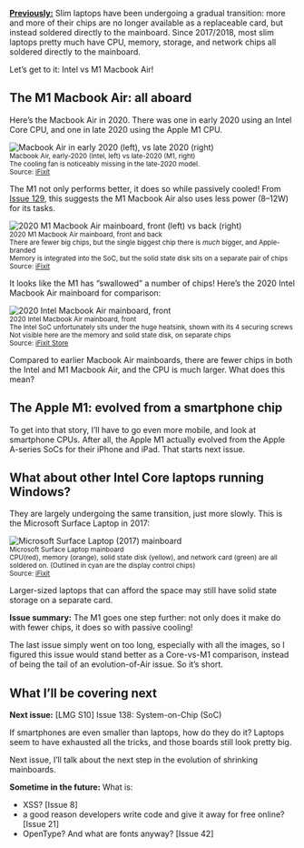 [**Previously:**](https://buttondown.email/laymansguide/archive/) Slim laptops have been undergoing a gradual transition: more and more of their chips are no longer available as a replaceable card, but instead soldered directly to the mainboard. Since 2017/2018, most slim laptops pretty much have CPU, memory, storage, and network chips all soldered directly to the mainboard.

Let’s get to it: Intel vs M1 Macbook Air!

## The M1 Macbook Air: all aboard

Here’s the Macbook Air in 2020. There was one in early 2020 using an Intel Core CPU, and one in late 2020  using the Apple M1 CPU.

![Macbook Air in early 2020 (left), vs late 2020 (right)](https://raw.githubusercontent.com/ngjunsiang/laymansguide/release/season11/issue137/issue137_01.jpg)<br />
<small>Macbook Air, early-2020 (Intel, left) vs late-2020 (M1, right)<br />The cooling fan is noticeably missing in the late-2020 model.<br />Source: [iFixit](https://www.ifixit.com/News/46884/m1-macbook-teardowns-something-old-something-new)</small>

The M1 not only performs better, it does so while passively cooled! From [Issue 129](https://buttondown.email/laymansguide/archive/lmg-s10-issue-129-cooling/), this suggests the M1 Macbook Air also uses less power (8–12W) for its tasks.

![2020 M1 Macbook Air mainboard, front (left) vs back (right)](https://raw.githubusercontent.com/ngjunsiang/laymansguide/release/season11/issue137/issue137_02.jpg)<br />
<small>2020 M1 Macbook Air mainboard, front and back<br />There are fewer big chips, but the single biggest chip there is *much* bigger, and Apple-branded<br />Memory is integrated into the SoC, but the solid state disk sits on a separate pair of chips<br />Source: [iFixit](https://www.ifixit.com/News/46884/m1-macbook-teardowns-something-old-something-new)</small>

It looks like the M1 has “swallowed” a number of chips! Here’s the 2020 Intel Macbook Air mainboard for comparison:

![2020 Intel Macbook Air mainboard, front](https://raw.githubusercontent.com/ngjunsiang/laymansguide/release/season11/issue137/issue137_04.jpg)<br />
<small>2020 Intel Macbook Air mainboard, front<br />The Intel SoC unfortunately sits under the huge heatsink, shown with its 4 securing screws<br />Not visible here are the memory and solid state disk, on separate chips<br />Source: [iFixit Store](https://www.ifixit.com/Store/Mac/MacBook-Air-13-Inch-Early-2020-1-1-GHz-Core-i3-Logic-Board-with-Paired-Touch-ID-Sensor/IF188-152?o=1)</small>

Compared to earlier Macbook Air mainboards, there are fewer chips in both the Intel and M1 Macbook Air, and the CPU is much larger. What does this mean?

## The Apple M1: evolved from a smartphone chip

To get into that story, I’ll have to go even more mobile, and look at smartphone CPUs. After all, the Apple M1 actually evolved from the Apple A-series SoCs for their iPhone and iPad. That starts next issue.

## What about other Intel Core laptops running Windows?

They are largely undergoing the same transition, just more slowly. This is the Microsoft Surface Laptop in 2017:

![Microsoft Surface Laptop (2017) mainboard](https://raw.githubusercontent.com/ngjunsiang/laymansguide/release/season11/issue137/issue137_03.jpg)<br />
<small>Microsoft Surface Laptop mainboard<br />CPU(red), memory (orange), solid state disk (yellow), and network card (green) are all soldered on. (Outlined in cyan are the display control chips)<br />Source: [iFixit](https://www.ifixit.com/Teardown/Microsoft+Surface+Laptop+Teardown/92915)</small>

Larger-sized laptops that can afford the space may still have solid state storage on a separate card.

**Issue summary:** The M1 goes one step further: not only does it make do with fewer chips, it does so with passive cooling!

The last issue simply went on too long, especially with all the images, so I figured this issue would stand better as a Core-vs-M1 comparison, instead of being the tail of an evolution-of-Air issue. So it’s short.

## What I’ll be covering next

**Next issue:** [LMG S10] Issue 138: System-on-Chip (SoC)

If smartphones are even smaller than laptops, how do they do it? Laptops seem to have exhausted all the tricks, and those boards still look pretty big.

Next issue, I’ll talk about the next step in the evolution of shrinking mainboards.

**Sometime in the future:** What is:

- XSS? [Issue 8]
- a good reason developers write code and give it away for free online? [Issue 21]
- OpenType? And what are fonts anyway? [Issue 42]
